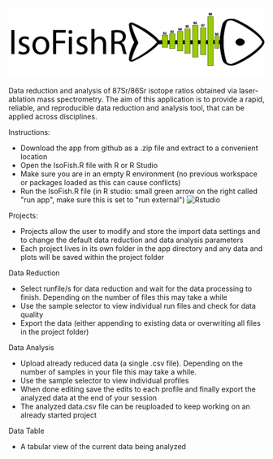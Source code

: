 
![IsoFishR](https://github.com/MalteWillmes/IsoFishR/blob/master/www/logo.png)

Data reduction and analysis of 87Sr/86Sr isotope ratios obtained via laser-ablation mass spectrometry. 
The aim of this application is to provide a rapid, reliable, and reproducible data reduction and analysis tool, that can be applied across disciplines. 

Instructions:
- Download the app from github as a .zip file and extract to a convenient location
- Open the IsoFish.R file with R or R Studio
- Make sure you are in an empty R environment (no previous workspace or packages loaded as this can cause conflicts)
- Run the IsoFish.R file (in R studio: small green arrow on the right called "run app", make sure this is set to "run external")
![Rstudio](https://github.com/MalteWillmes/IsoFishR/blob/master/www/Rstudio.png)

Projects:
- Projects allow the user to modify and store the import data settings and to change the default data reduction and data analysis parameters
- Each project lives in its own folder in the app directory and any data and plots will be saved within the project folder

Data Reduction
- Select runfile/s for data reduction and wait for the data processing to finish. Depending on the number of files this may take a while
- Use the sample selector to view individual run files and check for data quality 
- Export the data (either appending to existing data or overwriting all files in the project folder)

Data Analysis
- Upload already reduced data (a single .csv file). Depending on the number of samples in your file this may take a while.
- Use the sample selector to view individual profiles
- When done editing save the edits to each profile and finally export the analyzed data at the end of your session
- The analyzed data.csv file can be reuploaded to keep working on an already started project


Data Table
- A tabular view of the current data being analyzed
